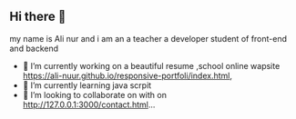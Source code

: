
## Hi there 👋
my name is Ali nur  and i am an a teacher a developer student of front-end and backend 


- 🔭 I’m currently working on a beautiful resume ,school online wapsite https://ali-nuur.github.io/responsive-portfoli/index.html,
- 🌱 I’m currently learning java scrpit
- 👯 I’m looking to collaborate on with on http://127.0.0.1:3000/contact.html...
